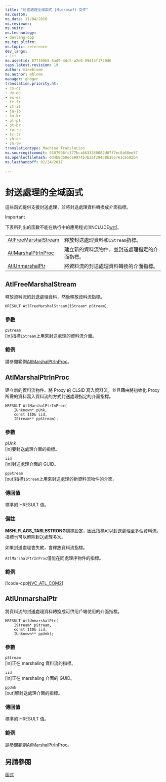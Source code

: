 ```yaml
---
title: "封送處理全域函式 |Microsoft 文件"
ms.custom: 
ms.date: 11/04/2016
ms.reviewer: 
ms.suite: 
ms.technology:
- devlang-cpp
ms.tgt_pltfrm: 
ms.topic: reference
dev_langs:
- C++
ms.assetid: 877100b5-6ad9-44c5-a2e0-09414f1720d0
caps.latest.revision: 19
author: mikeblome
ms.author: mblome
manager: ghogen
translation.priority.ht:
- cs-cz
- de-de
- es-es
- fr-fr
- it-it
- ja-jp
- ko-kr
- pl-pl
- pt-br
- ru-ru
- tr-tr
- zh-cn
- zh-tw
translationtype: Machine Translation
ms.sourcegitcommit: 5187996fc377bca8633360082d07f7ec8a68ee57
ms.openlocfilehash: dd4b8d50ec69974b7b2af29438b1657e1ce592b4
ms.lasthandoff: 02/24/2017

---
```

# <a name="marshaling-global-functions"></a>封送處理的全域函式
這些函式提供支援封送處理，並將封送處理資料轉換成介面指標。  
  
> [!IMPORTANT]
>  下表所列出的函數不能在執行中的應用程式[!INCLUDE[wrt](../../atl/reference/includes/wrt_md.md)]。  
  
|||  
|-|-|  
|[AtlFreeMarshalStream](#atlfreemarshalstream)|釋放封送處理資料和`IStream`指標。|  
|[AtlMarshalPtrInProc](#atlmarshalptrinproc)|建立新的資料流物件，並封送處理指定的介面指標。|  
|[AtlUnmarshalPtr](#atlunmarshalptr)|將資料流的封送處理資料轉換的介面指標。|  
  
##  <a name="a-nameatlfreemarshalstreama--atlfreemarshalstream"></a><a name="atlfreemarshalstream"></a>AtlFreeMarshalStream  
 釋放資料流的封送處理資料，然後釋放資料流指標。  

```
HRESULT AtlFreeMarshalStream(IStream* pStream);
```  
  
### <a name="parameters"></a>參數  
 `pStream`  
 [in]指標`IStream`上用來封送處理的資料流介面。  
  
### <a name="example"></a>範例  
  請參閱範例[AtlMarshalPtrInProc](#atlmarshalptrinproc)。  
  
##  <a name="a-nameatlmarshalptrinproca--atlmarshalptrinproc"></a><a name="atlmarshalptrinproc"></a>AtlMarshalPtrInProc  
 建立新的資料流物件、將 Proxy 的 CLSID 寫入資料流，並且藉由將初始化 Proxy 所需的資料寫入資料流的方式封送處理指定的介面指標。  
  
```
HRESULT AtlMarshalPtrInProc(
    IUnknown* pUnk,
    const IID& iid,
    IStream** ppStream);
```  
  
### <a name="parameters"></a>參數  
 *pUnk*  
 [in]要封送處理介面的指標。  
  
 `iid`  
 [in]封送處理介面的 GUID。  
  
 `ppStream`  
 [out]指標`IStream`上用來封送處理的新資料流物件的介面。  
  
### <a name="return-value"></a>傳回值  
 標準的 HRESULT 值。  
  
### <a name="remarks"></a>備註  
 **MSHLFLAGS_TABLESTRONG**旗標設定，因此指標可以封送處理至多個資料流。 指標也可以解除封送處理多次。  
  
 如果封送處理會失敗，會釋放資料流指標。  
  
 `AtlMarshalPtrInProc`僅能在同處理序物件的指標。  
  
### <a name="example"></a>範例  
 [!code-cpp[NVC_ATL_COM&#50;](../../atl/codesnippet/cpp/marshaling-global-functions_1.cpp)]  
  
##  <a name="a-nameatlunmarshalptra--atlunmarshalptr"></a><a name="atlunmarshalptr"></a>AtlUnmarshalPtr  
 將資料流的封送處理資料轉換成可供用戶端使用的介面指標。  
   
```
HRESULT AtlUnmarshalPtr(
    IStream* pStream,
    const IID& iid,
    IUnknown** ppUnk);
```  
  
### <a name="parameters"></a>參數  
 `pStream`  
 [in]正在 marshaling 資料流的指標。  
  
 `iid`  
 [in]正在 marshaling 介面的 GUID。  
  
 `ppUnk`  
 [out]解封送處理介面的指標。  
  
### <a name="return-value"></a>傳回值  
 標準的 HRESULT 值。  
  
### <a name="example"></a>範例  
  請參閱範例[AtlMarshalPtrInProc](#atlmarshalptrinproc)。  
  
## <a name="see-also"></a>另請參閱  
 [函式](../../atl/reference/atl-functions.md)

